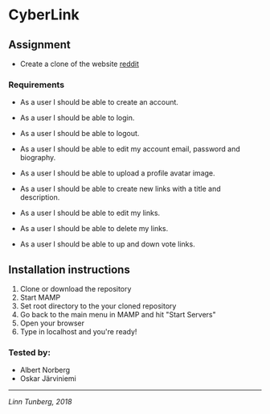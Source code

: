 # CyberLink

## Assignment
- Create a clone of the website <a href="https://www.reddit.com/">reddit</a>

### Requirements
- As a user I should be able to create an account.

- As a user I should be able to login.

- As a user I should be able to logout.

- As a user I should be able to edit my account email, password and biography.

- As a user I should be able to upload a profile avatar image.

- As a user I should be able to create new links with a title and description.

- As a user I should be able to edit my links.

- As a user I should be able to delete my links.

- As a user I should be able to up and down vote links.


## Installation instructions
1. Clone or download the repository
2. Start MAMP
3. Set root directory to the your cloned repository
4. Go back to the main menu in MAMP and hit "Start Servers"
5. Open your browser
6. Type in localhost and you're ready!


### Tested by:
- Albert Norberg
- Oskar Järviniemi
---
_Linn Tunberg, 2018_
